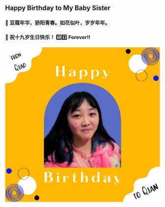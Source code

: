 ## Happy Birthday to My Baby Sister

### 🌻 豆蔻年华，骄阳青春。如花似叶，岁岁年年。

### 🎂 祝十九岁生日快乐！ 1️⃣9️⃣ Forever!!

![Happy Birthday to Qian](/Happy%20Birthday%20to%20Qian.png)
